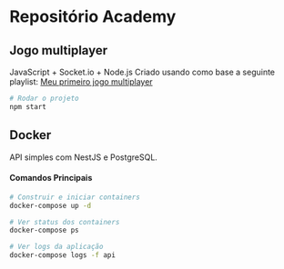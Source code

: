 # Repositório Academy

## Jogo multiplayer

JavaScript + Socket.io + Node.js
Criado usando como base a seguinte playlist:
[Meu primeiro jogo multiplayer]([https://expo.io/](https://youtube.com/playlist?list=PLMdYygf53DP5SVQQrkKCVWDS0TwYLVitL&si=myLkz_5Qu3UNkAaN))

```bash
# Rodar o projeto
npm start
```

## Docker

API simples com NestJS e PostgreSQL.

#### Comandos Principais

```bash
# Construir e iniciar containers
docker-compose up -d

# Ver status dos containers
docker-compose ps

# Ver logs da aplicação
docker-compose logs -f api
```
